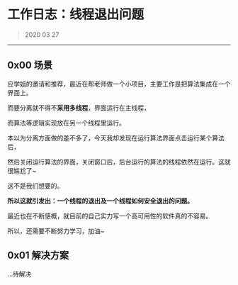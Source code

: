# 工作日志：线程退出问题

> 2020 03 27

------
## 0x00 场景

应学姐的邀请和推荐，最近在帮老师做一个小项目，主要工作是把算法集成在一个界面上。

而要分离就不得不**采用多线程**，界面运行在主线程，

而算法等逻辑实现放在另一个线程里运行。

本以为分离方面做的差不多了，今天我却发现在运行算法界面点击运行某个算法后，

然后关闭运行算法的界面，关闭窗口后，后台运行的算法的线程依然在运行。这就很尴尬了~

这不是我们想要的。

**所以这就引发出：一个线程的退出及一个线程如何安全退出的问题。**

最近也在不断感概，就目前的自己实力写一个高可用性的软件真的不容易。

所以，还需要不断努力学习，加油~


## 0x01 解决方案
...待解决
